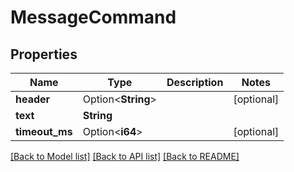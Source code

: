 # MessageCommand

## Properties

Name | Type | Description | Notes
------------ | ------------- | ------------- | -------------
**header** | Option<**String**> |  | [optional]
**text** | **String** |  | 
**timeout_ms** | Option<**i64**> |  | [optional]

[[Back to Model list]](../README.md#documentation-for-models) [[Back to API list]](../README.md#documentation-for-api-endpoints) [[Back to README]](../README.md)


